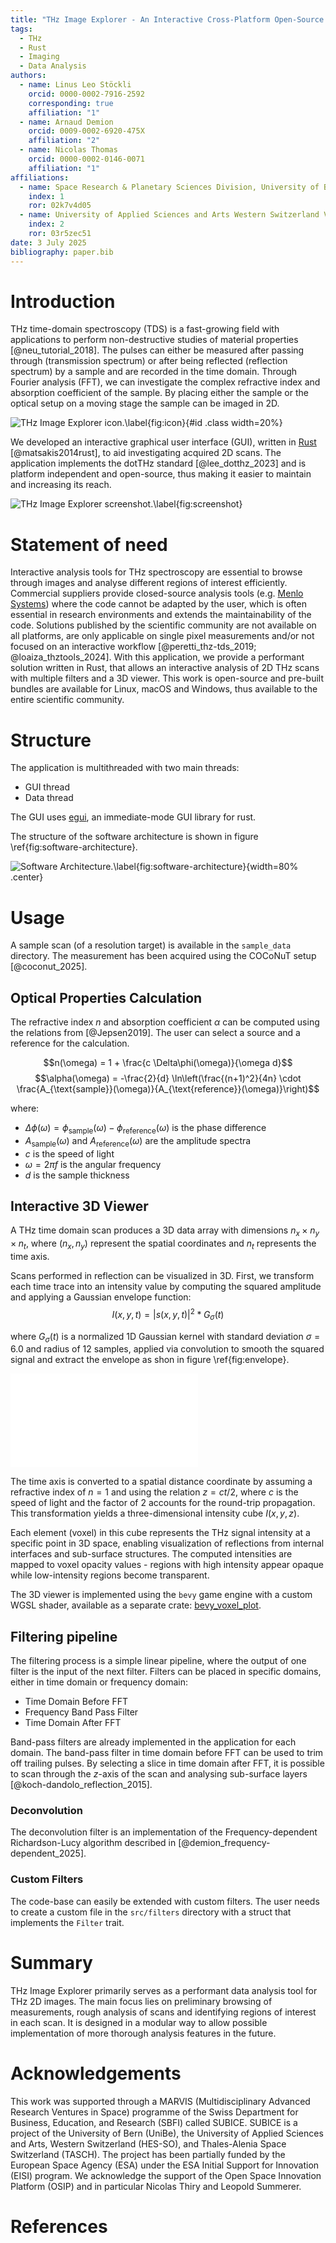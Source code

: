 ```yaml
---
title: "THz Image Explorer - An Interactive Cross-Platform Open-Source THz Image Analysis Tool"
tags:
  - THz
  - Rust
  - Imaging
  - Data Analysis
authors:
  - name: Linus Leo Stöckli
    orcid: 0000-0002-7916-2592
    corresponding: true
    affiliation: "1"
  - name: Arnaud Demion
    orcid: 0009-0002-6920-475X
    affiliation: "2"
  - name: Nicolas Thomas
    orcid: 0000-0002-0146-0071
    affiliation: "1"
affiliations:
  - name: Space Research & Planetary Sciences Division, University of Bern, Bern, Switzerland
    index: 1
    ror: 02k7v4d05
  - name: University of Applied Sciences and Arts Western Switzerland Valais, HES-SO Valais-Wallis, Sion, Switzerland
    index: 2
    ror: 03r5zec51
date: 3 July 2025
bibliography: paper.bib
---
```


# Introduction

THz time-domain spectroscopy (TDS) is a fast-growing field with applications to perform non-destructive studies of
material properties [@neu_tutorial_2018].
The pulses can either be measured after passing through (transmission spectrum) or after being reflected (reflection
spectrum) by a sample and are recorded in the time domain. Through Fourier analysis (FFT), we can investigate the
complex refractive index and absorption coefficient of the sample.
By placing either the sample or the optical setup on a moving stage the sample can be imaged in 2D.

![THz Image Explorer icon.\label{fig:icon}](icon.png){#id .class width=20%}

We developed an interactive graphical user interface (GUI), written
in [Rust](https://www.rust-lang.org) [@matsakis2014rust], to aid
investigating acquired 2D scans. The
application implements the dotTHz standard [@lee_dotthz_2023] and is platform independent and open-source, thus making
it easier to maintain and increasing its reach.

![THz Image Explorer screenshot.\label{fig:screenshot}](screenshot.png)

# Statement of need

Interactive analysis tools for THz spectroscopy are essential to browse through images and analyse different regions of
interest efficiently.
Commercial suppliers provide closed-source analysis tools (e.g. [Menlo Systems](https://www.menlosystems.com)) where the
code cannot be adapted by the user, which is often essential in research environments and extends the maintainability of
the code.
Solutions published by the scientific community are not available on all platforms, are only applicable on single pixel
measurements and/or not focused on an interactive workflow [@peretti_thz-tds_2019; @loaiza_thztools_2024].
With this application, we provide a performant solution written in Rust, that allows an interactive analysis of 2D THz
scans with multiple filters and a 3D viewer.
This work is open-source and pre-built bundles are available for Linux, macOS and Windows, thus available to the
entire scientific community.

# Structure

The application is multithreaded with two main threads:

- GUI thread
- Data thread

The GUI uses [egui](https://www.egui.rs), an immediate-mode GUI library for rust.

The structure of the software architecture is shown in figure \ref{fig:software-architecture}.

![Software Architecture.\label{fig:software-architecture}](thz-image-explorer.drawio.png){width=80% .center}

# Usage

A sample scan (of a resolution target) is available in the `sample_data` directory. The measurement has been acquired
using the COCoNuT setup [@coconut_2025].

## Optical Properties Calculation

The refractive index $n$ and absorption coefficient $\alpha$ can be computed using the relations from [@Jepsen2019]. The
user can select a source and a reference for the calculation.

$$n(\omega) = 1 + \frac{c \Delta\phi(\omega)}{\omega d}$$
$$\alpha(\omega) = -\frac{2}{d} \ln\left(\frac{(n+1)^2}{4n} \cdot \frac{A_{\text{sample}}(\omega)}{A_{\text{reference}}(\omega)}\right)$$

where:

- $\Delta\phi(\omega) = \phi_{\text{sample}}(\omega) - \phi_{\text{reference}}(\omega)$ is the phase difference
- $A_{\text{sample}}(\omega)$ and $A_{\text{reference}}(\omega)$ are the amplitude spectra
- $c$ is the speed of light
- $\omega = 2\pi f$ is the angular frequency
- $d$ is the sample thickness

## Interactive 3D Viewer

A THz time domain scan produces a 3D data array with dimensions $n_x \times n_y \times n_t$, where $(n_x, n_y)$
represent the spatial coordinates and $n_t$ represents the time axis.

Scans performed in reflection can be visualized in 3D. First, we transform each time trace into an intensity value by
computing
the squared amplitude and
applying a Gaussian envelope function:
$$
I(x,y,t) = |s(x,y,t)|^2 * G_{\sigma}(t)
$$

where $G_{\sigma}(t)$ is a normalized 1D Gaussian kernel with standard deviation $\sigma = 6.0$ and radius of 12
samples,
applied via convolution to smooth the squared signal and extract the envelope as shon in figure \ref{fig:envelope}.

![The convoluted envelope of the signal. All datapoints below the indicated threshold are treated as transparent. \label{fig:envelope}](convolution_example.pdf)

The time axis is converted to a spatial distance coordinate by assuming a refractive index of $n=1$ and using the
relation $z = ct/2$, where $c$ is the speed of light and the factor of 2 accounts for the round-trip propagation. This
transformation yields a three-dimensional intensity cube $I(x,y,z)$.

Each element (voxel) in this cube represents the THz signal intensity at a specific point in 3D space, enabling
visualization of reflections from internal interfaces and sub-surface structures. The computed intensities are mapped to
voxel opacity values - regions with high intensity appear opaque while low-intensity regions become transparent.

The 3D viewer is implemented using the `bevy` game engine with a custom WGSL shader, available as a separate
crate: [bevy_voxel_plot](https://github.com/hacknus/bevy_voxel_plot).

## Filtering pipeline

The filtering process is a simple linear pipeline, where the output of one filter is the input of the next filter.
Filters can be placed in specific domains, either in time domain or frequency domain:

- Time Domain Before FFT
- Frequency Band Pass Filter
- Time Domain After FFT

Band-pass filters are already implemented in the application for each domain. The band-pass filter in time domain
before FFT can be used to trim off trailing pulses.
By selecting a slice in time domain after FFT, it is possible to scan through the $z$-axis of the scan and analysing
sub-surface layers [@koch-dandolo_reflection_2015].

### Deconvolution

The deconvolution filter is an implementation of the Frequency-dependent Richardson-Lucy algorithm described
in [@demion_frequency-dependent_2025].

### Custom Filters

The code-base can easily be extended with custom filters. The user needs to create a custom file in the `src/filters`
directory with a struct that implements the `Filter` trait.

# Summary

THz Image Explorer primarily serves as a performant data analysis tool for THz 2D images. The main focus lies on
preliminary browsing of measurements, rough analysis of scans and identifying regions of interest in each scan. It is
designed in a modular way to allow possible implementation of more thorough analysis features in the future.

# Acknowledgements

This work was supported through a MARVIS (Multidisciplinary Advanced
Research Ventures in Space) programme of the Swiss Department for Business, Education,
and Research (SBFI) called SUBICE. SUBICE is a project of the University of Bern (UniBe),
the University of Applied Sciences and Arts, Western Switzerland (HES-SO), and Thales-Alenia Space Switzerland (TASCH).
The project has been partially funded by the European
Space Agency (ESA) under the ESA Initial Support for Innovation (EISI) program.
We acknowledge the support of the Open Space Innovation Platform (OSIP) and in
particular Nicolas Thiry and Leopold Summerer.

# References
